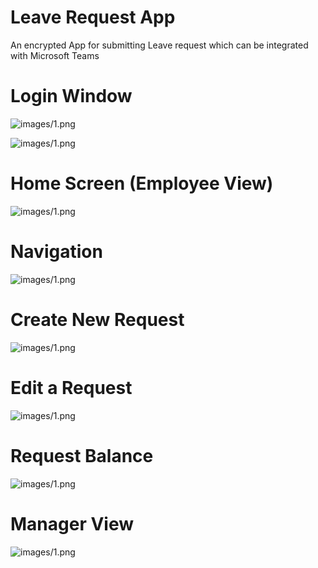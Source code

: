 # Leave Request App

An encrypted App for submitting Leave request which can be integrated with Microsoft Teams


<a id="aaa"></a>
# Login Window
![images/1.png](images/1.jpg)

![images/1.png](images/2.jpg)



   

<a id="bbb"></a>
# Home Screen (Employee View)

![images/1.png](images/3.jpg)



<a id="ddd"></a>
# Navigation

![images/1.png](images/4.jpg)


<a id="ggg"></a>
# Create New Request

![images/1.png](images/5.jpg)


<a id="ggg"></a>
# Edit a Request

![images/1.png](images/6.jpg)


<a id="ggg"></a>
# Request Balance

![images/1.png](images/7.jpg)


<a id="ggg"></a>
# Manager View

![images/1.png](images/8.jpg)

